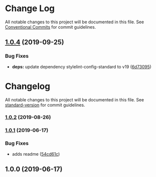 # Change Log

All notable changes to this project will be documented in this file. See
[Conventional Commits](https://conventionalcommits.org) for commit guidelines.

## [1.0.4](https://gitlab.com/spartanbio-ux/code-styles/compare/@spartanbio/stylelint-config@1.0.3...@spartanbio/stylelint-config@1.0.4) (2019-09-25)

### Bug Fixes

- **deps:** update dependency stylelint-config-standard to v19
  ([6d73095](https://gitlab.com/spartanbio-ux/code-styles/commit/6d73095))

# Changelog

All notable changes to this project will be documented in this file. See
[standard-version](https://github.com/conventional-changelog/standard-version) for commit
guidelines.

### [1.0.2](https://gitlab.com/spartanbio-ux/stylelint-config/compare/v1.0.1...v1.0.2) (2019-08-26)

### [1.0.1](https://gitlab.com/spartanbio-ux/stylelint-config/compare/v1.0.0...v1.0.1) (2019-06-17)

### Bug Fixes

- adds readme ([54cd61c](https://gitlab.com/spartanbio-ux/stylelint-config/commit/54cd61c))

## 1.0.0 (2019-06-17)
